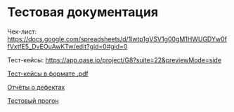 # Тестовая документация

Чек-лист:
https://docs.google.com/spreadsheets/d/1lwtp1gVSV1g00gM1HWUGDYw0ffVxtfE5_DvEOuAwKTw/edit?gid=0#gid=0

Тест-кейсы: https://app.qase.io/project/G8?suite=22&previewMode=side 

[Тест-кейсы в формате .pdf](https://github.com/user-attachments/files/16720622/G8-2024-08-23.pdf)

[Отчёты о дефектах](https://github.com/user-attachments/files/16725196/default.xlsx)

[Тестовый прогон](https://github.com/user-attachments/files/16720644/default.pdf)
